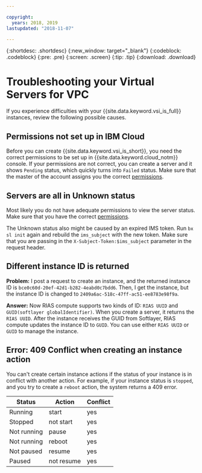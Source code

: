 ```yaml
---

copyright:
  years: 2018, 2019
lastupdated: "2018-11-07"

---
```


{:shortdesc: .shortdesc}
{:new_window: target="_blank"}
{:codeblock: .codeblock}
{:pre: .pre}
{:screen: .screen}
{:tip: .tip}
{:download: .download}

# Troubleshooting your Virtual Servers for VPC
If you experience difficulties with your {{site.data.keyword.vsi_is_full}} instances, review the following possible causes.

## Permissions not set up in IBM Cloud

Before you can create {{site.data.keyword.vsi_is_short}}, you need the correct permissions to be set up in {{site.data.keyword.cloud_notm}} console. If your permissions are not correct, you can create a server and it shows `Pending` status, which quickly turns into `Failed` status. Make sure that the master of the account assigns you the correct [permissions](/docs/infrastructure/vpc/vpc-user-permissions.html).

## Servers are all in Unknown status

Most likely you do not have adequate permissions to view the server status. Make sure that you have the correct [permissions](/docs/infrastructure/vpc/vpc-user-permissions.html). 

The Unknown status also might be caused by an expired IMS token. Run `bx sl init` again and rebuild the `ims_subject` with the new token. Make sure that you are passing in the `X-Subject-Token:$ims_subject` parameter in the request header.

## Different instance ID is returned

**Problem:** I post a request to create an instance, and the returned instance ID is `bce0c60d-20ef-42d1-b282-4eabd0c7bdd6`. Then, I get the instance, but the instance ID is changed to `2409a6ac-518c-47ff-ac51-ee8783e98f9a`.

**Answer:** Now RIAS compute supports two kinds of ID: `RIAS UUID` and `GUID(softlayer globalIdentifier)`. When you create a server, it returns the `RIAS UUID`. After the instance receives the GUID from Softlayer, RIAS compute updates the instance ID to `GUID`. You can use either  `RIAS UUID`  or `GUID` to manage the instance.

## Error: 409 Conflict when creating an instance action

You can't create certain instance actions if the status of your instance is in conflict with another action. For example, if your instance status is `stopped`, and you try to create a `reboot` action, the system returns a 409 error.

| Status      | Action     | Conflict |
| ----------- | ---------- | -------- |
| Running     | start      | yes      |
| Stopped     | not start  | yes      |
| Not running | pause      | yes      |
| Not running | reboot     | yes      |
| Not paused  | resume     | yes      |
| Paused      | not resume | yes      |
